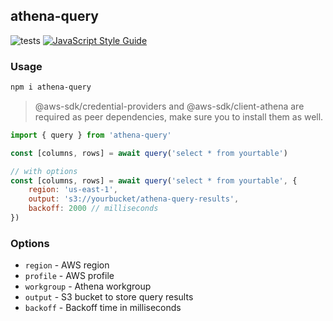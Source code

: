 ## athena-query

![tests](https://github.com/hawyar/athena-query/actions/workflows/test.yaml/badge.svg)
[![JavaScript Style Guide](https://img.shields.io/badge/code_style-standard-brightgreen.svg)](https://standardjs.com)

### Usage

```bash
npm i athena-query
```

> @aws-sdk/credential-providers and @aws-sdk/client-athena are required as peer dependencies, make sure you to install them as well.


```javascript
import { query } from 'athena-query'

const [columns, rows] = await query('select * from yourtable')

// with options
const [columns, rows] = await query('select * from yourtable', {
    region: 'us-east-1',
    output: 's3://yourbucket/athena-query-results',
    backoff: 2000 // milliseconds
})
```

### Options

- `region` - AWS region
- `profile` - AWS profile
- `workgroup` - Athena workgroup
- `output` - S3 bucket to store query results
- `backoff` - Backoff time in milliseconds


